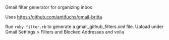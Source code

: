 Gmail filter generator for organizing inbox

Uses https://github.com/antifuchs/gmail-britta

Run `ruby filter.rb` to generate a gmail_github_filters.xml file. Upload under Gmail Settings > Filters and Blocked Addresses and voila
